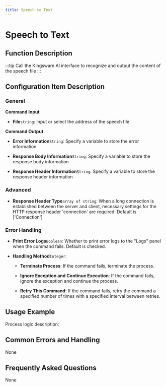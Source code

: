 ```yaml
---
title: Speech to Text
---
```


# Speech to Text

## Function Description

:::tip 
Call the Kingsware AI interface to recognize and output the content of the speech file
:::

## Configuration Item Description

### General

**Command Input**

- **File**`string`: Input or select the address of the speech file


**Command Output**

- **Error Information**`String`: Specify a variable to store the error information

- **Response Body Information**`String`: Specify a variable to store the response body information

- **Response Header Information**`String`: Specify a variable to store the response header information

### Advanced

- **Response Header Type**`array of string`: When a long connection is established between the server and client, necessary settings for the HTTP response header 'connection' are required. Default is ['Connection']


### Error Handling

- **Print Error Logs**`Boolean`: Whether to print error logs to the "Logs" panel when the command fails. Default is checked. 

- **Handling Method**`Integer`:

    - **Terminate Process**: If the command fails, terminate the process.

    - **Ignore Exception and Continue Execution**: If the command fails, ignore the exception and continue the process.

    - **Retry This Command**: If the command fails, retry the command a specified number of times with a specified interval between retries.

## Usage Example

Process logic description:

## Common Errors and Handling

None

## Frequently Asked Questions

None

